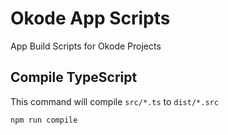 # Okode App Scripts

App Build Scripts for Okode Projects

## Compile TypeScript

This command will compile `src/*.ts` to `dist/*.src`

```
npm run compile
```

